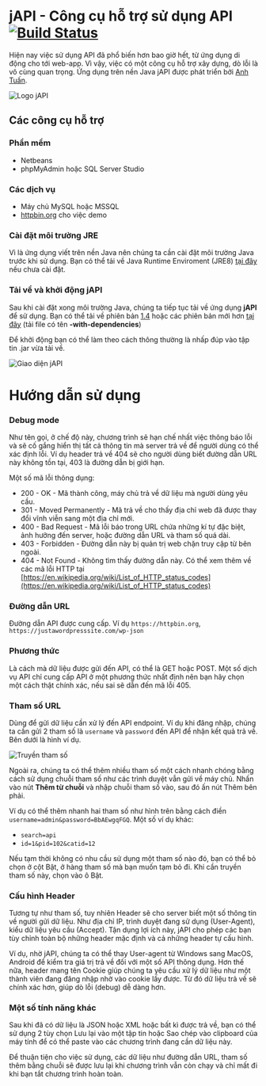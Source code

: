# jAPI - Công cụ hỗ trợ sử dụng API [![Build Status](https://travis-ci.org/mrsugar/japi.svg?branch=master)](https://travis-ci.org/mrsugar/japi)

Hiện nay việc sử dụng API đã phổ biến hơn bao giờ hết, từ ứng dụng di động cho tới web-app. Vì vậy, việc có một công cụ hỗ trợ xây dựng, dò lỗi là vô cùng quan trọng. Ứng dụng trên nền Java jAPI được phát triển bởi [Anh Tuấn](https://www.facebook.com/mrsugarvn).

![Logo jAPI](http://i.imgur.com/1qrepNv.png)

## Các công cụ hỗ trợ
### Phần mềm
* Netbeans
* phpMyAdmin hoặc SQL Server Studio
### Các dịch vụ
* Máy chủ MySQL hoặc MSSQL
* [httpbin.org](http://httpbin.org) cho việc demo

### Cài đặt môi trường JRE
Vì là ứng dụng viết trên nền Java nên chúng ta cần cài đặt môi trường Java trước khi sử dụng. Bạn có thể tải về Java Runtime Enviroment (JRE8) [tại đây](http://www.oracle.com/technetwork/java/javase/downloads/jre8-downloads-2133155.html) nếu chưa cài đặt.
### Tải về và khởi động jAPI
Sau khi cài đặt xong môi trường Java, chúng ta tiếp tục tải về ứng dụng **jAPI** để sử dụng. Bạn có thể tải về phiên bản [1.4](https://github.com/mrsugar/japi/blob/master/target/jAPI-1.4-jar-with-dependencies.jar) hoặc các phiên bản mới hơn [tại đây](https://github.com/mrsugar/japi/tree/master/target) (tải file có tên **-with-dependencies**)

Để khởi động bạn có thể làm theo cách thông thường là nhấp đúp vào tập tin .jar vừa tải về.

![Giao diện jAPI](http://i.imgur.com/PbhgsGW.png)

# Hướng dẫn sử dụng 

### Debug mode
Như tên gọi, ở chế độ này, chương trình sẽ hạn chế nhất việc thông báo lỗi và sẽ cố gắng hiển thị tất cả thông tin mà server trả về để người dùng có thể xác định lỗi. Ví dụ header trả về 404 sẽ cho người dùng biết đường dẫn URL này không tồn tại, 403 là đường dẫn bị giới hạn.

Một số mã lỗi thông dụng:
* 200 - OK - Mã thành công, máy chủ trả về dữ liệu mà người dùng yêu cầu.
* 301 - Moved Permanently - Mã trả về cho thấy địa chỉ web đã được thay đổi vĩnh viễn sang một địa chỉ mới.
* 400 - Bad Request - Mã lỗi báo trong URL chứa những kí tự đặc biệt, ảnh hưởng đến server, hoặc đường dẫn URL và tham số quá dài.
* 403 - Forbidden - Đường dẫn này bị quản trị web chặn truy cập từ bên ngoài.
* 404 - Not Found - Không tìm thấy đường dẫn này.
Có thể xem thêm về các mã lỗi HTTP tại [https://en.wikipedia.org/wiki/List_of_HTTP_status_codes](https://en.wikipedia.org/wiki/List_of_HTTP_status_codes)

### Đường dẫn URL
Đường dẫn API được cung cấp. Ví dụ `https://httpbin.org`, `https://justawordpresssite.com/wp-json`

### Phương thức
Là cách mà dữ liệu được gửi đến API, có thể là GET hoặc POST. Một số dịch vụ API chỉ cung cấp API ở một phương thức nhất định nên bạn hãy chọn một cách thật chính xác, nếu sai sẽ dẫn đến mã lỗi 405.

### Tham số URL
Dùng để gửi dữ liệu cần xử lý đến API endpoint. Ví dụ khi đăng nhập, chúng ta cần gửi 2 tham số là `username` và `password` đến API để nhận kết quả trả về. Bên dưới là hình ví dụ.

![Truyền tham số](http://i.imgur.com/KxWsqvT.png)

Ngoài ra, chúng ta có thể thêm nhiều tham số một cách nhanh chóng bằng cách sử dụng chuỗi tham số như các trình duyệt vẫn gửi về máy chủ. Nhấn vào nút **Thêm từ chuỗi** và nhập chuỗi tham số vào, sau đó ấn nút Thêm bên phải.

Ví dụ có thể thêm nhanh hai tham số như hình trên bằng cách điền `username=admin&password=BbAEwgqFGQ`. Một số ví dụ khác:
* `search=api`
* `id=1&pid=102&catid=12`

Nếu tạm thời không có nhu cầu sử dụng một tham số nào đó, bạn có thể bỏ chọn ở cột Bật, ở hàng tham số mà bạn muốn tạm bỏ đi. Khi cần truyền tham số này, chọn vào ô Bật.

### Cấu hình Header
Tương tự như tham số, tuy nhiên Header sẽ cho server biết một số thông tin về người gửi dữ liệu. Như địa chỉ IP, trình duyệt đang sử dụng (User-Agent), kiểu dữ liệu yêu cầu (Accept). Tận dụng lợi ích này, jAPI cho phép các bạn tùy chỉnh toàn bộ những header mặc định và cả những header tự cấu hình.

Ví dụ, nhờ jAPI, chúng ta có thể thay User-agent từ Windows sang MacOS, Android để kiểm tra giá trị trả về đối với một số API thông dụng. Hơn thế nữa, header mang tên Cookie giúp chúng ta yêu cầu xử lý dữ liệu như một thành viên đang đăng nhập nhờ vào cookie lấy được. Từ đó dữ liệu trả về sẽ chính xác hơn, giúp dò lỗi (debug) dễ dàng hơn.

### Một số tính năng khác
Sau khi đã có dữ liệu là JSON hoặc XML hoặc bất kì được trả về, bạn có thể sử dụng 2 tùy chọn Lưu lại vào một tập tin hoặc Sao chép vào clipboard của máy tính để có thể paste vào các chương trình đang cần dữ liệu này.

Để thuận tiện cho việc sử dụng, các dữ liệu như đường dẫn URL, tham số thêm bằng chuỗi sẽ được lưu lại khi chương trình vẫn còn chạy và chỉ mất đi khi bạn tắt chương trình hoàn toàn.